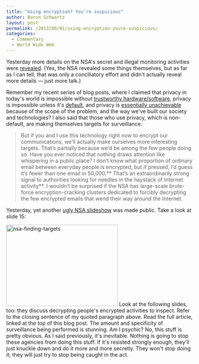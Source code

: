 ```yaml
---
title: "Using encryption? You're suspicious"
author: Baron Schwartz
layout: post
permalink: /2013/08/01/using-encryption-youre-suspicious/
categories:
  - Commentary
  - World Wide Web
---
```

Yesterday more details on the NSA's secret and illegal monitoring activities were [revealed][1]. (Yes, the NSA revealed some things themselves, but as far as I can tell, that was only a conciliatory effort and didn't actually reveal more details &#8212; just more talk.)

Remember my recent series of blog posts, where I claimed that privacy in today's world is impossible without [trustworthy hardware/software][2], privacy is impossible unless it's [default][3], and privacy is [essentially unachievable][4] because of the scope of the problem, and the way we've built our society and technologies? 
I also said that those who use privacy, which is non-default, are making themselves targets for surveillance:

> But if you and I use this technology right now to encrypt our communications, we’ll actually make ourselves more interesting targets. That’s partially because we’d be among the few people doing so. Have you ever noticed that nothing draws attention like whispering in a public place? I don’t know what proportion of ordinary email between everyday people is encrypted, but if pressed, I’d guess it’s fewer than one email in 50,000.** That’s an extraordinarily strong signal to authorities looking for needles in the haystack of Internet activity**. I wouldn’t be surprised if the NSA has large-scale brute-force encryption-cracking clusters dedicated to forcibly decrypting the few encrypted emails that wend their way around the Internet.

Yesterday, yet another [ugly NSA slideshow][5] was made public. Take a look at slide 15:

[<img src="http://www.xaprb.com/blog/wp-content/uploads/2013/08/nsa-finding-targets-300x219.png" alt="nsa-finding-targets" width="300" height="219" class="aligncenter size-medium wp-image-3242" />][6] 
Look at the following slides, too: they discuss decrypting people's encrypted activities to inspect. Refer to the closing sentence of my quoted paragraph above. Read the full article, linked at the top of this blog post. The amount and specificity of surveillance being performed is stunning. 
Am I psychic? No, this stuff is pretty obvious. As I said previously, it's inevitable. Nothing is going to stop these agencies from doing this stuff. If it's resisted strongly enough, they'll just knuckle down and do it more and more secretly. They won't stop doing it; they will just try to stop being caught in the act.

 [1]: http://www.theguardian.com/world/2013/jul/31/nsa-top-secret-program-online-data
 [2]: http://www.xaprb.com/blog/2013/07/05/without-free-software-and-hardware-privacy-is-impossible/ "Without free software and hardware, privacy is impossible"
 [3]: http://www.xaprb.com/blog/2013/07/06/privacy-is-impossible-unless-its-the-default/ "Privacy is impossible unless it’s the default"
 [4]: http://www.xaprb.com/blog/2013/07/17/email-snooping-is-a-small-fraction-of-the-story/ "Email snooping is a small fraction of the story"
 [5]: http://www.theguardian.com/world/interactive/2013/jul/31/nsa-xkeyscore-program-full-presentation
 [6]: http://www.xaprb.com/blog/wp-content/uploads/2013/08/nsa-finding-targets.png
